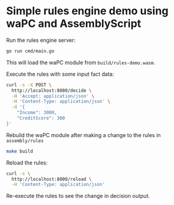 # Simple rules engine demo using waPC and AssemblyScript

Run the rules engine server:

```bash
go run cmd/main.go
```

This will load the waPC module from `build/rules-demo.wasm`.

Execute the rules with some input fact data:

```bash
curl -s -X POST \
  http://localhost:8000/decide \
  -H 'Accept: application/json' \
  -H 'Content-Type: application/json' \
  -d '{
	"Income": 3000,
	"CreditScore": 300
}'
```

Rebuild the waPC module after making a change to the rules in `assembly/rules`

```bash
make build
```

Reload the rules:

```bash
curl -s \
  http://localhost:8000/reload \
  -H 'Content-Type: application/json'
```

Re-execute the rules to see the change in decision output.

